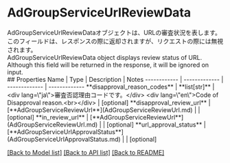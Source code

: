 # AdGroupServiceUrlReviewData

<div lang=\"ja\">AdGroupServiceUrlReviewDataオブジェクトは、URLの審査状況を表します。<br> このフィールドは、レスポンスの際に返却されますが、リクエストの際には無視されます。</div> <div lang=\"en\">AdGroupServiceUrlReviewData object displays review status of URL.<br> Although this field will be returned in the response, it will be ignored on input.</div> 
## Properties
Name | Type | Description | Notes
------------ | ------------- | ------------- | -------------
**disapproval_reason_codes** | **list[str]** | &lt;div lang&#x3D;\&quot;ja\&quot;&gt;審査否認理由コードです。&lt;/div&gt; &lt;div lang&#x3D;\&quot;en\&quot;&gt;Code of Disapproval reason.&lt;br&gt;&lt;/div&gt;  | [optional] 
**disapproval_review_url** | [**AdGroupServiceReviewUrl**](AdGroupServiceReviewUrl.md) |  | [optional] 
**in_review_url** | [**AdGroupServiceReviewUrl**](AdGroupServiceReviewUrl.md) |  | [optional] 
**url_approval_status** | [**AdGroupServiceUrlApprovalStatus**](AdGroupServiceUrlApprovalStatus.md) |  | [optional] 

[[Back to Model list]](../README.md#documentation-for-models) [[Back to API list]](../README.md#documentation-for-api-endpoints) [[Back to README]](../README.md)


